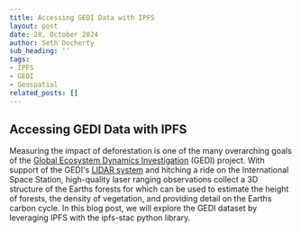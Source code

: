 ```yaml
---
title: Accessing GEDI Data with IPFS
layout: post
date: 28, October 2024
author: Seth Docherty
sub_heading: ''
tags:
- IPFS
- GEDI
- Geospatial
related_posts: []
---
```


## Accessing GEDI Data with IPFS

Measuring the impact of deforestation is one of the many overarching goals of the [Global Ecosystem Dynamics Investigation](https://gedi.umd.edu/mission/mission-overview/) (GEDI) project. With support of the GEDI's [LIDAR system](https://gedi.umd.edu/mission/technology/) and hitching a ride on the International Space Station, high-quality laser ranging observations collect a 3D structure of the Earths forests for which can be used to estimate the height of forests, the density of vegetation, and providing detail on the Earths carbon cycle. In this blog post, we will  explore the GEDI dataset by leveraging IPFS with the ipfs-stac python library.